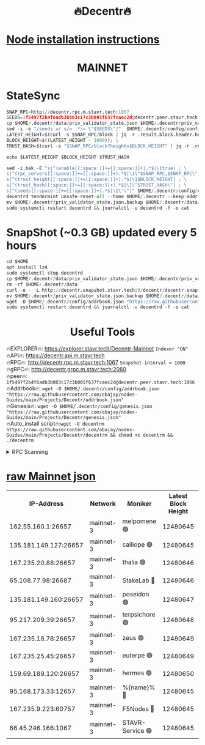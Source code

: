 <h1 align="center"> 🔥Decentr🔥</h1>

[Node installation instructions](https://github.com/obajay/nodes-Guides/tree/main/Projects/Decentr)
=
<h1 align="center"> MAINNET</h1>

# StateSync
```python
SNAP_RPC=http://decentr.rpc.m.stavr.tech:1067
SEEDS=1f5497f2b4f6adb3b803c17c3b005f637fcaec2d@decentr.peer.stavr.tech:1066
cp $HOME/.decentr/data/priv_validator_state.json $HOME/.decentr/priv_validator_state.json.backup
sed -i -e "/seeds =/ s/= .*/= \"$SEEDS\"/"  $HOME/.decentr/config/config.toml
LATEST_HEIGHT=$(curl -s $SNAP_RPC/block | jq -r .result.block.header.height); \
BLOCK_HEIGHT=$((LATEST_HEIGHT - 1000)); \
TRUST_HASH=$(curl -s "$SNAP_RPC/block?height=$BLOCK_HEIGHT" | jq -r .result.block_id.hash)

echo $LATEST_HEIGHT $BLOCK_HEIGHT $TRUST_HASH

sed -i.bak -E "s|^(enable[[:space:]]+=[[:space:]]+).*$|\1true| ; \
s|^(rpc_servers[[:space:]]+=[[:space:]]+).*$|\1\"$SNAP_RPC,$SNAP_RPC\"| ; \
s|^(trust_height[[:space:]]+=[[:space:]]+).*$|\1$BLOCK_HEIGHT| ; \
s|^(trust_hash[[:space:]]+=[[:space:]]+).*$|\1\"$TRUST_HASH\"| ; \
s|^(seeds[[:space:]]+=[[:space:]]+).*$|\1\"\"|" $HOME/.decentr/config/config.toml
decentrd tendermint unsafe-reset-all --home $HOME/.decentr --keep-addr-book
mv $HOME/.decentr/priv_validator_state.json.backup $HOME/.decentr/data/priv_validator_state.json
sudo systemctl restart decentrd && journalctl -u decentrd -f -o cat
```
# SnapShot (~0.3 GB) updated every 5 hours
```python
cd $HOME
apt install lz4
sudo systemctl stop decentrd
cp $HOME/.decentr/data/priv_validator_state.json $HOME/.decentr/priv_validator_state.json.backup
rm -rf $HOME/.decentr/data
curl -o - -L http://decentr.snapshot.stavr.tech:9/decentr/decentr-snap.tar.lz4 | lz4 -c -d - | tar -x -C $HOME/.decentr --strip-components 2
mv $HOME/.decentr/priv_validator_state.json.backup $HOME/.decentr/data/priv_validator_state.json
wget -O $HOME/.decentr/config/addrbook.json "https://raw.githubusercontent.com/obajay/nodes-Guides/main/Projects/Decentr/addrbook.json"
sudo systemctl restart decentrd && journalctl -u decentrd -f -o cat
```

 <h1 align="center"> Useful Tools</h1>

🔥EXPLORER🔥:     https://explorer.stavr.tech/Decentr-Mainnet        `Indexer "ON"` \
🔥API🔥:          https://decentr.api.m.stavr.tech \
🔥RPC🔥:          http://decentr.rpc.m.stavr.tech:1067              `Snapshot-interval = 1000` \
🔥gRPC🔥:         http://decentr.grpc.m.stavr.tech:2060 \
🔥peer🔥:         `1f5497f2b4f6adb3b803c17c3b005f637fcaec2d@decentr.peer.stavr.tech:1066` \
🔥Addrbook🔥:  `wget -O $HOME/.decentr/config/addrbook.json "https://raw.githubusercontent.com/obajay/nodes-Guides/main/Projects/Decentr/addrbook.json"` \
🔥Genesis🔥:  `wget -O $HOME/.decentr/config/genesis.json "https://raw.githubusercontent.com/obajay/nodes-Guides/main/Projects/Decentr/genesis.json"` \
🔥Auto_install script🔥:`wget -O decentrm https://raw.githubusercontent.com/obajay/nodes-Guides/main/Projects/Decentr/decentrm && chmod +x decentrm && ./decentrm`

<details>
<summary>RPC Scanning</summary>

<h2 align="center"> We scan nodes in real time every 4 hours. And we provide the final result of RPC endpoints.
We cannot influence the operation of these nodes in any way. </h2>


```python
If Voting Power is higher than 0 --> then the Node is a validator of the network and may be subject to attack and be a potential threat to the chain.
```
```python
We marked such validators with a red symbol
```

</details>

[raw Mainnet json](https://rpc-check.decentrm.stavr.tech/decentrm/rpc-decentrm-result.json)
=



<table><tr><th>IP-Address</th><th>Network</th><th>Moniker</th><th>Latest Block Height</th><th>Earliest Block Height</th><th>Catching Up</th><th>Tx Index</th><th>Voting Power</th><th>Scan Time</th></tr><tr><td>162.55.160.1:26657</td><td>mainnet-3</td><td>melpomene 🟢</td><td>12480645</td><td>1688950</td><td>False</td><td>on</td><td>0</td><td>2024-01-18T08:11:46.260358172UTC</td></tr><tr><td>135.181.149.127:26657</td><td>mainnet-3</td><td>calliope 🟢</td><td>12480645</td><td>1688950</td><td>False</td><td>on</td><td>0</td><td>2024-01-18T08:11:46.630815541UTC</td></tr><tr><td>167.235.20.88:26657</td><td>mainnet-3</td><td>thalia 🟢</td><td>12480646</td><td>1688950</td><td>False</td><td>on</td><td>0</td><td>2024-01-18T08:11:54.452648640UTC</td></tr><tr><td>65.108.77.98:26687</td><td>mainnet-3</td><td>StakeLab 🔴</td><td>12480646</td><td>1688950</td><td>False</td><td>on</td><td>5368583</td><td>2024-01-18T08:11:54.881706443UTC</td></tr><tr><td>135.181.149.160:26657</td><td>mainnet-3</td><td>poseidon 🟢</td><td>12480647</td><td>1688950</td><td>False</td><td>on</td><td>0</td><td>2024-01-18T08:11:59.533198306UTC</td></tr><tr><td>95.217.209.39:26657</td><td>mainnet-3</td><td>terpsichore 🟢</td><td>12480648</td><td>1688950</td><td>False</td><td>on</td><td>0</td><td>2024-01-18T08:12:06.106182180UTC</td></tr><tr><td>167.235.18.78:26657</td><td>mainnet-3</td><td>zeus 🟢</td><td>12480649</td><td>1688950</td><td>False</td><td>on</td><td>0</td><td>2024-01-18T08:12:10.440076080UTC</td></tr><tr><td>167.235.25.45:26657</td><td>mainnet-3</td><td>euterpe 🟢</td><td>12480649</td><td>1688950</td><td>False</td><td>on</td><td>0</td><td>2024-01-18T08:12:12.787744373UTC</td></tr><tr><td>159.69.189.120:26657</td><td>mainnet-3</td><td>hermes 🟢</td><td>12480650</td><td>1688950</td><td>False</td><td>on</td><td>0</td><td>2024-01-18T08:12:15.095149786UTC</td></tr><tr><td>95.168.173.33:12657</td><td>mainnet-3</td><td>%{name}% 🔴</td><td>12480645</td><td>8964001</td><td>False</td><td>on</td><td>4174478</td><td>2024-01-18T08:11:47.749269268UTC</td></tr><tr><td>167.235.9.223:60757</td><td>mainnet-3</td><td>F5Nodes 🔴</td><td>12480645</td><td>12380001</td><td>False</td><td>off</td><td>544</td><td>2024-01-18T08:11:50.026684689UTC</td></tr><tr><td>66.45.246.166:1067</td><td>mainnet-3</td><td>STAVR-Service 🟢</td><td>12480645</td><td>12478001</td><td>False</td><td>on</td><td>0</td><td>2024-01-18T08:11:47.265409771UTC</td></tr></table>